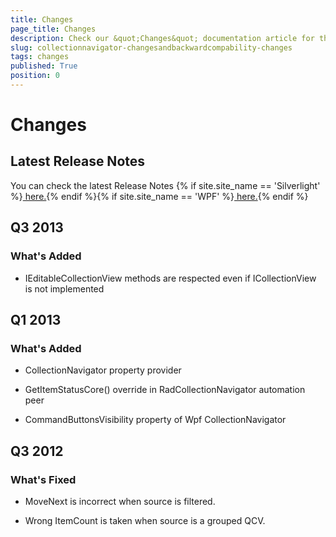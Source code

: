 ```yaml
---
title: Changes
page_title: Changes
description: Check our &quot;Changes&quot; documentation article for the RadCollectionNavigator {{ site.framework_name }} control.
slug: collectionnavigator-changesandbackwardcompability-changes
tags: changes
published: True
position: 0
---
```


# Changes


## Latest Release Notes

You can check the latest Release Notes  {% if site.site_name == 'Silverlight' %}[ here.](http://www.telerik.com/products/silverlight/whats-new/release_notes.aspx){% endif %}{% if site.site_name == 'WPF' %}[ here.](http://www.telerik.com/products/wpf/whats-new/release-history.aspx){% endif %}

## Q3 2013
      
### What's Added
            

* IEditableCollectionView methods are respected even if ICollectionView is not implemented
                

##  Q1 2013

### What's Added
            

* CollectionNavigator property provider
                

*  GetItemStatusCore() override in RadCollectionNavigator automation peer
                

* CommandButtonsVisibility property of Wpf CollectionNavigator
                

##  Q3 2012
      
### What's Fixed
            

* MoveNext is incorrect when source is filtered.
                

* Wrong ItemCount is taken when source is a grouped QCV.
                
